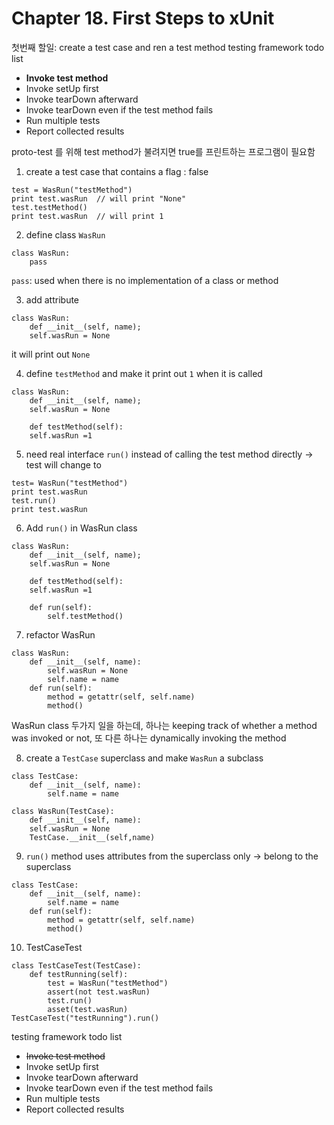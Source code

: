 # Chapter 18. First Steps to xUnit

첫번째 할일: create a test case and ren a test method
testing framework todo list

- **Invoke test method**
- Invoke setUp first
- Invoke tearDown afterward
- Invoke tearDown even if the test method fails
- Run multiple tests
- Report collected results

proto-test 를 위해 test method가 불려지면 true를 프린트하는 프로그램이 필요함

1. create a test case that contains a flag : false

```
test = WasRun("testMethod")
print test.wasRun  // will print "None"
test.testMethod()
print test.wasRun  // will print 1
```

2. define class `WasRun`

```
class WasRun:
    pass
```

`pass`: used when there is no implementation of a class or method

3. add attribute

```
class WasRun:
    def __init__(self, name);
    self.wasRun = None
```

it will print out `None`

4. define `testMethod` and make it print out `1` when it is called

```
class WasRun:
    def __init__(self, name);
    self.wasRun = None

    def testMethod(self):
    self.wasRun =1
```

5. need real interface `run()` instead of calling the test method directly -> test will change to

```
test= WasRun("testMethod")
print test.wasRun
test.run()
print test.wasRun
```

6. Add `run()` in WasRun class

```
class WasRun:
    def __init__(self, name);
    self.wasRun = None

    def testMethod(self):
    self.wasRun =1

    def run(self):
        self.testMethod()
```

7. refactor WasRun

```
class WasRun:
    def __init__(self, name):
        self.wasRun = None
        self.name = name
    def run(self):
        method = getattr(self, self.name)
        method()
```

WasRun class 두가지 일을 하는데, 하나는 keeping track of whether a method was invoked or not, 또 다른 하나는 dynamically invoking the method

8. create a `TestCase` superclass and make `WasRun` a subclass

```
class TestCase:
    def __init__(self, name):
        self.name = name
```

```
class WasRun(TestCase):
    def __init__(self, name):
    self.wasRun = None
    TestCase.__init__(self,name)
```

9. `run()` method uses attributes from the superclass only -> belong to the superclass

```
class TestCase:
    def __init__(self, name):
        self.name = name
    def run(self):
        method = getattr(self, self.name)
        method()
```

10. TestCaseTest

```
class TestCaseTest(TestCase):
    def testRunning(self):
        test = WasRun("testMethod")
        assert(not test.wasRun)
        test.run()
        asset(test.wasRun)
TestCaseTest("testRunning").run()
```

testing framework todo list

- ~~Invoke test method~~
- Invoke setUp first
- Invoke tearDown afterward
- Invoke tearDown even if the test method fails
- Run multiple tests
- Report collected results
